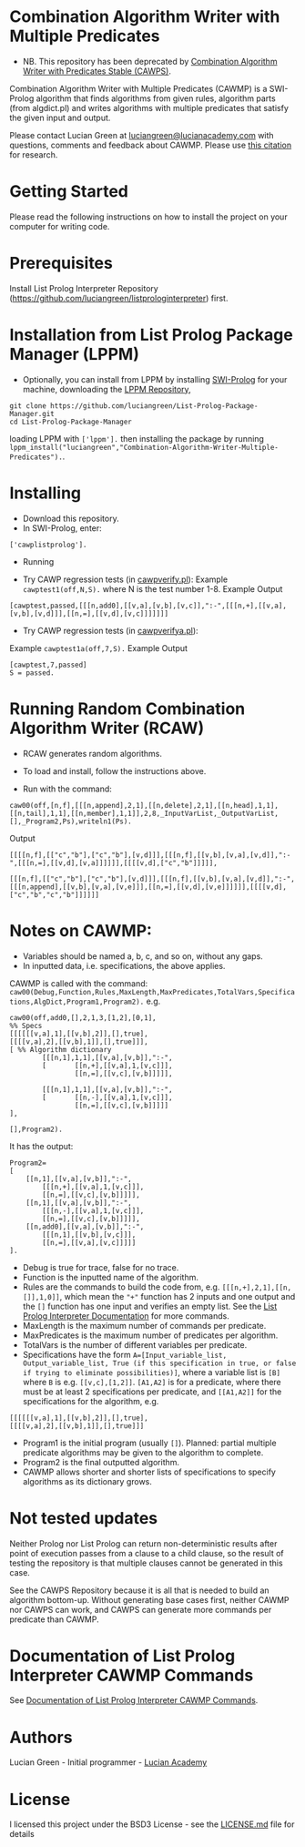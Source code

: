 # Combination Algorithm Writer with Multiple Predicates

* NB. This repository has been deprecated by <a href="https://github.com/luciangreen/Combination-Algorithm-Writer-Stable">Combination Algorithm Writer with Predicates Stable (CAWPS)</a>.

Combination Algorithm Writer with Multiple Predicates (CAWMP) is a SWI-Prolog algorithm that finds algorithms from given rules,  algorithm parts (from algdict.pl) and writes algorithms with multiple predicates that satisfy the given input and output.

Please contact Lucian Green at <a href="mailto:luciangreen@lucianacademy.com">luciangreen@lucianacademy.com</a> with questions, comments and feedback about CAWMP.  Please use <a href="https://github.com/luciangreen/Combination-Algorithm-Writer-Multiple-Predicates/blob/master/cawmp.bib">this citation</a> for research.

# Getting Started

Please read the following instructions on how to install the project on your computer for writing code.

# Prerequisites

Install List Prolog Interpreter Repository (https://github.com/luciangreen/listprologinterpreter) first.


# Installation from List Prolog Package Manager (LPPM)

* Optionally, you can install from LPPM by installing <a href="https://www.swi-prolog.org/build/">SWI-Prolog</a> for your machine, downloading the <a href="https://github.com/luciangreen/List-Prolog-Package-Manager">LPPM Repository</a>,
```
git clone https://github.com/luciangreen/List-Prolog-Package-Manager.git
cd List-Prolog-Package-Manager
```
loading LPPM with `['lppm'].` then installing the package by running `lppm_install("luciangreen","Combination-Algorithm-Writer-Multiple-Predicates").`.

# Installing

* Download this repository.
* In SWI-Prolog, enter:
```
['cawplistprolog'].
```
* Running

* Try CAWP regression tests (in <a href="https://github.com/luciangreen/Combination-Algorithm-Writer-Multiple-Predicates/blob/master/cawpverify.pl">cawpverify.pl</a>):
Example
`cawptest1(off,N,S).` where N is the test number 1-8.
Example Output
```
[cawptest,passed,[[[n,add0],[[v,a],[v,b],[v,c]],":-",[[[n,+],[[v,a],[v,b],[v,d]]],[[n,=],[[v,d],[v,c]]]]]]]
```
* Try CAWP regression tests (in <a href="https://github.com/luciangreen/Combination-Algorithm-Writer-Multiple-Predicates/blob/master/cawpverifya.pl">cawpverifya.pl</a>):

Example
`cawptest1a(off,7,S).`
Example Output
```
[cawptest,7,passed]
S = passed.
```

# Running Random Combination Algorithm Writer (RCAW)

* RCAW generates random algorithms.

* To load and install, follow the instructions above.

* Run with the command:
```
caw00(off,[n,f],[[[n,append],2,1],[[n,delete],2,1],[[n,head],1,1],[[n,tail],1,1],[[n,member],1,1]],2,8,_InputVarList,_OutputVarList,[],_Program2,Ps),writeln1(Ps).
```
Output
```
[[[[n,f],[["c","b"],["c","b"],[v,d]]],[[[n,f],[[v,b],[v,a],[v,d]],":-",[[[n,=],[[v,d],[v,a]]]]]],[[[[v,d],["c","b"]]]]],

[[[n,f],[["c","b"],["c","b"],[v,d]]],[[[n,f],[[v,b],[v,a],[v,d]],":-",[[[n,append],[[v,b],[v,a],[v,e]]],[[n,=],[[v,d],[v,e]]]]]],[[[[v,d],["c","b","c","b"]]]]]]
```

# Notes on CAWMP:

* Variables should be named a, b, c, and so on, without any gaps.
* In inputted data, i.e. specifications, the above applies.


CAWMP is called with the command:	`caw00(Debug,Function,Rules,MaxLength,MaxPredicates,TotalVars,Specifications,AlgDict,Program1,Program2).`
e.g. 
```
caw00(off,add0,[],2,1,3,[1,2],[0,1],
%% Specs
[[[[[[v,a],1],[[v,b],2]],[],true],
[[[[v,a],2],[[v,b],1]],[],true]]],
[ %% Algorithm dictionary
        [[[n,1],1,1],[[v,a],[v,b]],":-",
        [       [[n,+],[[v,a],1,[v,c]]],
                [[n,=],[[v,c],[v,b]]]]],

        [[[n,1],1,1],[[v,a],[v,b]],":-",
        [       [[n,-],[[v,a],1,[v,c]]],
                [[n,=],[[v,c],[v,b]]]]]
],

[],Program2).
```
It has the output:
```
Program2=
[
	[[n,1],[[v,a],[v,b]],":-",
		[[[n,+],[[v,a],1,[v,c]]],
		[[n,=],[[v,c],[v,b]]]]],
	[[n,1],[[v,a],[v,b]],":-",
		[[[n,-],[[v,a],1,[v,c]]],
		[[n,=],[[v,c],[v,b]]]]],
	[[n,add0],[[v,a],[v,b]],":-",
		[[[n,1],[[v,b],[v,c]]],
		[[n,=],[[v,a],[v,c]]]]]
].
```

* Debug is true for trace, false for no trace.
* Function is the inputted name of the algorithm.
* Rules are the commands to build the code from, e.g. `[[[n,+],2,1],[[n,[]],1,0]]`, which mean the `"+"` function has 2 inputs and one output and the `[]` function has one input and verifies an empty list.  See the <a href="https://github.com/luciangreen/listprologinterpreter/blob/master/LPI_docs.md">List Prolog Interpreter Documentation</a> for more commands.
* MaxLength is the maximum number of commands per predicate.
* MaxPredicates is the maximum number of predicates per algorithm.
* TotalVars is the number of different variables per predicate.
* Specifications have the form `A=[Input_variable_list, Output_variable_list, True (if this specification in true, or false if trying to eliminate possibilities)]`, where a variable list is `[B]` where `B` is e.g. `[[v,c],[1,2]]`.  `[A1,A2]` is for a predicate, where there must be at least 2 specifications per predicate, and `[[A1,A2]]` for the specifications for the algorithm, e.g. 
```
[[[[[[v,a],1],[[v,b],2]],[],true],
[[[[v,a],2],[[v,b],1]],[],true]]]
```
* Program1 is the initial program (usually `[]`).  Planned: partial multiple predicate algorithms may be given to the algorithm to complete.
* Program2 is the final outputted algorithm.
* CAWMP allows shorter and shorter lists of specifications to specify algorithms as its dictionary grows.

# Not tested updates

Neither Prolog nor List Prolog can return non-deterministic results after point of execution passes from a clause to a child clause, so the result of testing the repository is that multiple clauses cannot be generated in this case.

See the CAWPS Repository because it is all that is needed to build an algorithm bottom-up.  Without generating base cases first, neither CAWMP nor CAWPS can work, and CAWPS can generate more commands per predicate than CAWMP.

# Documentation of List Prolog Interpreter CAWMP Commands

See <a href="https://github.com/luciangreen/Combination-Algorithm-Writer-Multiple-Predicates/blob/master/LPCAWMP_docs.md">Documentation of List Prolog Interpreter CAWMP Commands</a>.

# Authors

Lucian Green - Initial programmer - <a href="https://www.lucianacademy.com/">Lucian Academy</a>

# License

I licensed this project under the BSD3 License - see the <a href="LICENSE">LICENSE.md</a> file for details

